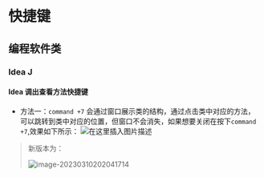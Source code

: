 # 快捷键

## 编程软件类

### Idea J

#### Idea 调出查看方法快捷键

- 方法一：`command +7`
  会通过窗口展示类的结构，通过点击类中对应的方法，可以跳转到类中对应的位置，但窗口不会消失，如果想要关闭在按下`command +7`,效果如下所示：
  ![在这里插入图片描述](https://fastly.jsdelivr.net/gh/mcxen/image@main/uPic/watermark,type_ZmFuZ3poZW5naGVpdGk,shadow_10,text_aHR0cHM6Ly9ibG9nLmNzZG4ubmV0L3FxXzQxMDE4ODYx,size_16,color_FFFFFF,t_70.png)

> 新版本为：
>
> ![image-20230310202041714](https://fastly.jsdelivr.net/gh/52chen/imagebed2023@main/uPic/image-20230310202041714.png)